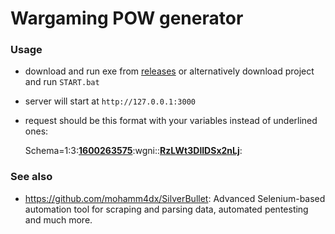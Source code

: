 # Wargaming POW generator
### Usage
- download and run exe from [releases](https://github.com/xxxzsx/wargaming-pow-generator/releases) or alternatively download project and run `START.bat`

- server will start at `http://127.0.0.1:3000`

- request should be this format with your variables instead of underlined ones:

  Schema=1:3:**<ins>1600263575</ins>**:wgni::<ins>**RzLWt3DlIDSx2nLj**</ins>:

### See also
- https://github.com/mohamm4dx/SilverBullet: Advanced Selenium-based automation tool for scraping and parsing data, automated pentesting and much more.
